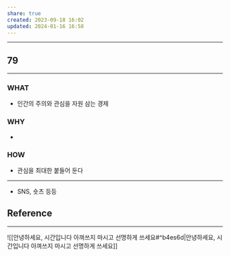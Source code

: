```yaml
---
share: true
created: 2023-09-18 16:02
updated: 2024-01-16 16:58
---
```


---
## 79
---
### WHAT
- 인간의 주의와 관심을 자원 삼는 경제
### WHY
- 
### HOW
- 관심을 최대한 붙들어 둔다
---

- SNS, 숏츠 등등



## Reference
---
![[안녕하세요, 시간입니다  아껴쓰지 마시고 선명하게 쓰세요#^b4es6d|안녕하세요, 시간입니다  아껴쓰지 마시고 선명하게 쓰세요]]
